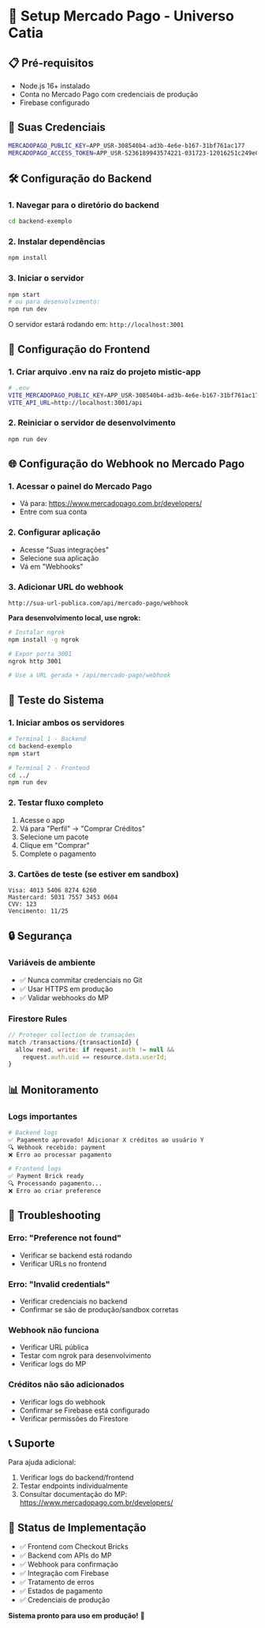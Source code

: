 # 🚀 Setup Mercado Pago - Universo Catia

## 📋 Pré-requisitos

- Node.js 16+ instalado
- Conta no Mercado Pago com credenciais de produção
- Firebase configurado


## 🔑 Suas Credenciais

```bash
MERCADOPAGO_PUBLIC_KEY=APP_USR-308540b4-ad3b-4e6e-b167-31bf761ac177
MERCADOPAGO_ACCESS_TOKEN=APP_USR-5236189943574221-031723-12016251c249e02b0836c2c14a624eec-47637780
```

## 🛠️ Configuração do Backend

### 1. Navegar para o diretório do backend
```bash
cd backend-exemplo
```

### 2. Instalar dependências
```bash
npm install
```

### 3. Iniciar o servidor
```bash
npm start
# ou para desenvolvimento:
npm run dev
```

O servidor estará rodando em: `http://localhost:3001`

## 🔧 Configuração do Frontend

### 1. Criar arquivo .env na raiz do projeto mistic-app
```bash
# .env
VITE_MERCADOPAGO_PUBLIC_KEY=APP_USR-308540b4-ad3b-4e6e-b167-31bf761ac177
VITE_API_URL=http://localhost:3001/api
```

### 2. Reiniciar o servidor de desenvolvimento
```bash
npm run dev
```

## 🌐 Configuração do Webhook no Mercado Pago

### 1. Acessar o painel do Mercado Pago
- Vá para: https://www.mercadopago.com.br/developers/
- Entre com sua conta

### 2. Configurar aplicação
- Acesse "Suas integrações"
- Selecione sua aplicação
- Vá em "Webhooks"

### 3. Adicionar URL do webhook
```
http://sua-url-publica.com/api/mercado-pago/webhook
```

**Para desenvolvimento local, use ngrok:**
```bash
# Instalar ngrok
npm install -g ngrok

# Expor porta 3001
ngrok http 3001

# Use a URL gerada + /api/mercado-pago/webhook
```

## 🧪 Teste do Sistema

### 1. Iniciar ambos os servidores
```bash
# Terminal 1 - Backend
cd backend-exemplo
npm start

# Terminal 2 - Frontend  
cd ../
npm run dev
```

### 2. Testar fluxo completo
1. Acesse o app
2. Vá para "Perfil" → "Comprar Créditos"
3. Selecione um pacote
4. Clique em "Comprar"
5. Complete o pagamento

### 3. Cartões de teste (se estiver em sandbox)
```
Visa: 4013 5406 8274 6260
Mastercard: 5031 7557 3453 0604
CVV: 123
Vencimento: 11/25
```

## 🔒 Segurança

### Variáveis de ambiente
- ✅ Nunca commitar credenciais no Git
- ✅ Usar HTTPS em produção
- ✅ Validar webhooks do MP

### Firestore Rules
```javascript
// Proteger collection de transações
match /transactions/{transactionId} {
  allow read, write: if request.auth != null && 
    request.auth.uid == resource.data.userId;
}
```

## 📊 Monitoramento

### Logs importantes
```bash
# Backend logs
✅ Pagamento aprovado! Adicionar X créditos ao usuário Y
🔍 Webhook recebido: payment
❌ Erro ao processar pagamento

# Frontend logs  
✅ Payment Brick ready
🔍 Processando pagamento...
❌ Erro ao criar preference
```

## 🚨 Troubleshooting

### Erro: "Preference not found"
- Verificar se backend está rodando
- Verificar URLs no frontend

### Erro: "Invalid credentials"
- Verificar credenciais no backend
- Confirmar se são de produção/sandbox corretas

### Webhook não funciona
- Verificar URL pública
- Testar com ngrok para desenvolvimento
- Verificar logs do MP

### Créditos não são adicionados
- Verificar logs do webhook
- Confirmar se Firebase está configurado
- Verificar permissões do Firestore

## 📞 Suporte

Para ajuda adicional:
1. Verificar logs do backend/frontend
2. Testar endpoints individualmente
3. Consultar documentação do MP: https://www.mercadopago.com.br/developers/

## 🎯 Status de Implementação

- ✅ Frontend com Checkout Bricks
- ✅ Backend com APIs do MP  
- ✅ Webhook para confirmação
- ✅ Integração com Firebase
- ✅ Tratamento de erros
- ✅ Estados de pagamento
- ✅ Credenciais de produção

**Sistema pronto para uso em produção!** 🚀 
